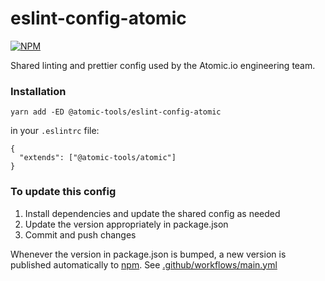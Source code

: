 # eslint-config-atomic

[![NPM](https://img.shields.io/npm/v/@atomic-tools/eslint-config-atomic.svg)](https://www.npmjs.com/package/@atomic-tools/eslint-config-atomic)

Shared linting and prettier config used by the Atomic.io engineering team.

### Installation

```
yarn add -ED @atomic-tools/eslint-config-atomic
```

in your `.eslintrc` file:

```
{
  "extends": ["@atomic-tools/atomic"]
}
```

### To update this config

1. Install dependencies and update the shared config as needed
2. Update the version appropriately in package.json
3. Commit and push changes

Whenever the version in package.json is bumped, a new version is published automatically to [npm](https://www.npmjs.com/package/@atomic-tools/eslint-config-atomic). See [.github/workflows/main.yml](.github/workflows/main.yml)
